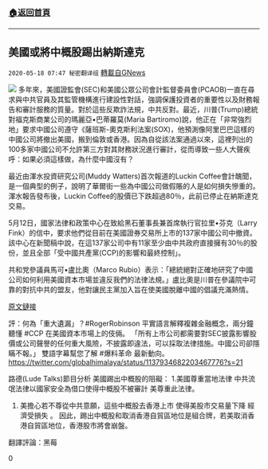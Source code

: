 ###  [:house:返回首頁](https://github.com/ourhimalayas/txt)
---

## 美國或將中概股踢出納斯達克
`2020-05-18 07:47 秘密翻译组` [轉載自GNews](https://gnews.org/zh-hant/206358/)

![](https://s3.amazonaws.com/gnews-media-offload/wp-content/uploads/2020/05/16235142/china_flag_and_digital_image-_cover.png)
多年來，美國證監會(SEC)和美國公眾公司會計監督委員會(PCAOB)一直在尋求與中共官員及其監管機構進行建設性對話，強調保護投資者的重要性以及財務報告和審計服務的質量。對於這些反欺詐法規，中共反對。最近，川普(Trump)總統對福克斯商業公司的瑪麗亞•巴蒂羅莫(Maria Bartiromo)說，他正在「非常強烈地」要求中國公司遵守《薩班斯-奧克斯利法案(SOX)，他預測像阿里巴巴這樣的中國公司將撤出美國，搬到倫敦或香港。因為自從該法案通過以來，這裡列出的100多家中國公司不允許第三方對其財務狀況進行審計，從而導致一些人大聲疾呼：如果必須這樣做，為什麼中國沒有？

最近由渾水投資研究公司(Muddy Watters)首次報道的Luckin Coffee會計醜聞，是一個典型的例子，說明了華爾街一些為中國公司做假賬的人是如何損失慘重的。渾水報告發布後，Luckin Coffee的股價已下跌超過80％，此前已停止在納斯達克交易。

5月12日，國家法律和政策中心在致給黑石董事長兼首席執行官拉里•芬克（Larry Fink）的信中，要求他們從目前在美國證券交易所上市的137家中國公司中撤資。該中心在新聞稿中說，在這137家公司中有11家至少由中共政府直接擁有30％的股份，並且全部「受中國共產黨(CCP)的影響和最終控制」。

共和党參議員馬可•盧比奧（Marco Rubio）表示：「總統絕對正確地研究了中國公司如何利用美國資本市場並違反我們的法律法規。」盧比奧是川普在參議院中可靠的對抗中共的盟友，他對讓民主黨加入旨在使美國脫離中國的倡議充滿熱情。

[原文鏈接](https://www.forbes.com/sites/kenrapoza/2020/05/17/can-trump-kick-china-companies-off-the-nyse-nasdaq/)

評：何為「重大遺漏」？#RogerRobinson 平實語言解釋複雜金融概念，兩分鐘聽懂 #CCP 在美國資本市場上的伎倆。
「所有上市公司都需要對SEC披露影響股價或公司聲譽的任何重大風險，不披露即違法，可以採取法律措施。中國公司卻隱瞞不報。」
雙語字幕幫您了解 #爆料革命 最新動向。 https://twitter.com/globalhimalaya/status/1137934682203467776?s=21

路德(Lude Talks)節目分析 美國踢出中概股的阻礙：
1.美國尊重當地法律 中共流氓法律以國家安全為借口使得中概股不被審計 美尊重此法律。

1. 美擔心若不尊從中共意願，這些中概股去香港上市 使得美股市交易量下降 經濟受損失 。
因此，踢出中概股和取消香港自貿區地位是組合牌，若美取消香港自貿區地位，香港股市將會崩盤。


翻譯評論：黑莓

0
